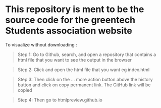 # This repository is ment to be the source code for the greentech Students association website


 To visualize without downloading :


> Step 1: Go to Github, search, and open a repository that contains a html file that you want to see the output in the browser

> Step 2: Click and open the html file that you want eg index.html

> Step 3: Then click on the ... more action button above the history button and click on copy permanent link. The GitHub link will be copied

> Step 4: Then go to htmlpreview.github.io

